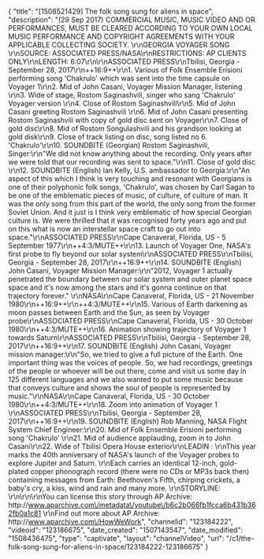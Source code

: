{
    "title": "[1508521429] The folk song sung for aliens in space",
    "description": "(29 Sep 2017) COMMERCIAL MUSIC, MUSIC VIDEO AND OR PERFORMANCES, MUST BE CLEARED ACCORDING TO YOUR OWN LOCAL MUSIC PERFORMANCE AND COPYRIGHT AGREEMENTS WITH YOUR APPLICABLE COLLECTING SOCIETY.  \r\nGEORGIA VOYAGER SONG \r\nSOURCE: ASSOCIATED PRESS\/NASA\r\nRESTRICTIONS: AP CLIENTS ONLY\r\nLENGTH: 6:07\r\n\r\nASSOCIATED PRESS\r\nTbilisi, Georgia - September 28, 2017\r\n++16:9++\r\n1. Various of Folk Ensemble Erisioni performing song 'Chakrulo' which was sent into the time capsule on Voyager 1\r\n2. Mid of John Casani, Voyager Mission Manager, listening \r\n3. Wide of stage, Rostom Saginashvili, singer who sang 'Chakrulo' Voyager version \r\n4. Close of Rostom Saginashvili\r\n5. Mid of John Casani greeting Rostom Saginashvili \r\n6. Mid of John Casani presenting Rostom Saginashvili with copy of gold disc sent on Voyager\r\n7. Close of gold disc\r\n8. Mid of Rostom Songulashvili and his grandson looking at gold disk\r\n9. Close of track listing on disc, song listed no 6. 'Chakrulo'\r\n10. SOUNDBITE (Georgian) Rostom Saginashvili, Singer:\r\n\"We did not know anything about the recording. Only years after we were told that our recording was sent to space.\"\r\n11. Close of gold disc \r\n12. SOUNDBITE (English) Ian Kelly, U.S. ambassador to Georgia:\r\n\"An aspect of this which I think is very touching and resonant with Georgians is one of their polyphonic folk songs, 'Chakrulo', was chosen by Carl Sagan to be one of the emblematic pieces of music, of culture, of culture of man. It was the only song from this part of the world, the only song from the former Soviet Union. And it just is I think very emblematic of how special Georgian culture is. We were thrilled that it was recognised forty years ago and put on this what is now an interstellar space craft to go out into space.\"\r\nASSOCIATED PRESS\r\nCape Canaveral, Florida, US - 5 September 1977\r\n++4:3\/MUTE++\r\n13. Launch of Voyager One, NASA's first probe to fly beyond our solar system\r\nASSOCIATED PRESS\r\nTbilisi, Georgia - September 28, 2017\r\n++16:9++\r\n14. SOUNDBITE (English) John Casani, Voyager Mission Manager:\r\n\"2012, Voyager 1 actually penetrated the boundary between our solar system and outer planet space space and it's now among the stars and it's gonna continue on that trajectory forever.\" \r\nNASA\r\nCape Canaveral, Florida, US - 21 November 1980\r\n++16:9++\r\n++4:3\/MUTE++\r\n15. Various of Earth darkening as moon passes between Earth and the Sun, as seen by Voyager probe\r\nASSOCIATED PRESS\r\nCape Canaveral, Florida, US - 30 October 1980\r\n++4:3\/MUTE++\r\n16. Animation showing trajectory of Voyager 1 towards Saturn\r\nASSOCIATED PRESS\r\nTbilisi, Georgia - September 28, 2017\r\n++16:9++\r\n17. SOUNDBITE (English) John Casani, Voyager mission manager:\r\n\"So, we tried to give a full picture of the Earth. One important thing was the voices of people. So, we had recordings, greetings of the people or whoever will be out there, come and visit us some day in 125 different languages and we also wanted to put some music because that conveys culture and shows the soul of people is represented by music.\"\r\nNASA\r\nCape Canaveral, Florida, US - 30 October 1980\r\n++4:3\/MUTE++\r\n18. Zoom into animation of Voyager 1 \r\nASSOCIATED PRESS\r\nTbilisi, Georgia - September 28, 2017\r\n++16:9++\r\n19. SOUNDBITE (English) Rob Manning, NASA Flight System Chief Engineer:\r\n20. Mid of Folk Ensemble Erisioni performing song 'Chakrulo' \r\n21. Mid of audience applauding, zoom in to John Casani\r\n22. Wide of Tbilisi Opera House exterior\r\nLEADIN : \r\nThis year marks the 40th anniversary of NASA's launch of the Voyager probes to explore Jupiter and Saturn. \r\nEach carries an identical 12-inch, gold-plated copper phonograph record (there were no CDs or MP3s back then) containing messages from Earth: Beethoven's Fifth, chirping crickets, a baby's cry, a kiss, wind and rain and many more. \r\nSTORYLINE: \r\n\r\n\r\nYou can license this story through AP Archive: http:\/\/www.aparchive.com\/metadata\/youtube\/b6c2b066fb1fcca6b431b362fb0a1c81 \r\nFind out more about AP Archive: http:\/\/www.aparchive.com\/HowWeWork",
    "channelid": "123184222",
    "videoid": "123186675",
    "date_created": "1507143547",
    "date_modified": "1508436475",
    "type": "captivate",
    "layout": "channelVideo",
    "url": "\/c1\/the-folk-song-sung-for-aliens-in-space\/123184222-123186675"
}